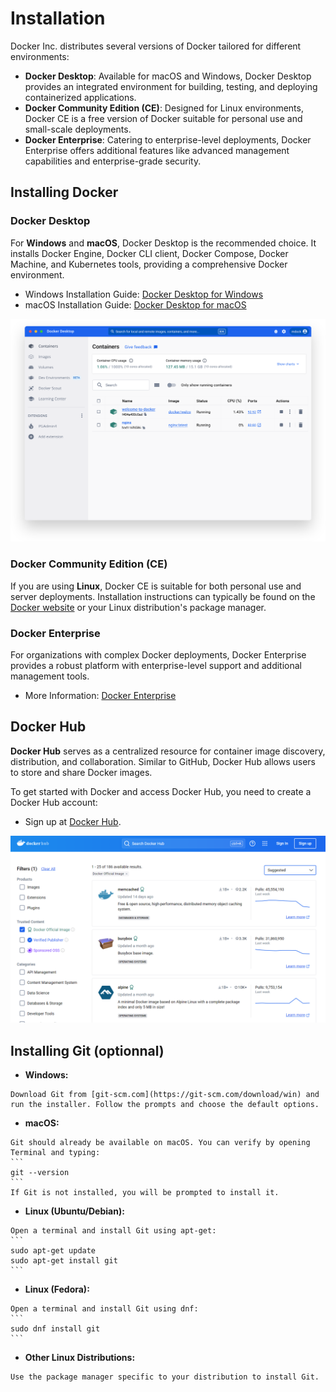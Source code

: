 # Installation

Docker Inc. distributes several versions of Docker tailored for different environments:

- **Docker Desktop**: Available for macOS and Windows, Docker Desktop provides an integrated environment for building, testing, and deploying containerized applications.
- **Docker Community Edition (CE)**: Designed for Linux environments, Docker CE is a free version of Docker suitable for personal use and small-scale deployments.
- **Docker Enterprise**: Catering to enterprise-level deployments, Docker Enterprise offers additional features like advanced management capabilities and enterprise-grade security.

## Installing Docker

### Docker Desktop

For **Windows** and **macOS**, Docker Desktop is the recommended choice. It installs Docker Engine, Docker CLI client, Docker Compose, Docker Machine, and Kubernetes tools, providing a comprehensive Docker environment.

- Windows Installation Guide: [Docker Desktop for Windows](https://docs.docker.com/desktop/install/windows/)
- macOS Installation Guide: [Docker Desktop for macOS](https://docs.docker.com/desktop/install/mac-install/)

![docker destop](img/docker-desktop.svg)

### Docker Community Edition (CE)

If you are using **Linux**, Docker CE is suitable for both personal use and server deployments. Installation instructions can typically be found on the [Docker website](https://docs.docker.com/engine/install/ubuntu/) or your Linux distribution's package manager.

### Docker Enterprise

For organizations with complex Docker deployments, Docker Enterprise provides a robust platform with enterprise-level support and additional management tools.

- More Information: [Docker Enterprise](https://www.docker.com/products/business/)

## Docker Hub

**Docker Hub** serves as a centralized resource for container image discovery, distribution, and collaboration. Similar to GitHub, Docker Hub allows users to store and share Docker images.

To get started with Docker and access Docker Hub, you need to create a Docker Hub account:

- Sign up at [Docker Hub](https://hub.docker.com/).

![dockerhub](img/dockerhub.PNG)


## Installing Git (optionnal) 

   - **Windows:**

    Download Git from [git-scm.com](https://git-scm.com/download/win) and run the installer. Follow the prompts and choose the default options.

   - **macOS:**

    Git should already be available on macOS. You can verify by opening Terminal and typing:
    ```
    git --version
    ```
    If Git is not installed, you will be prompted to install it.

   - **Linux (Ubuntu/Debian):**

    Open a terminal and install Git using apt-get:
    ```
    sudo apt-get update
    sudo apt-get install git
    ```


   - **Linux (Fedora):**

    Open a terminal and install Git using dnf:
    ```
    sudo dnf install git
    ```


   - **Other Linux Distributions:**
    
    Use the package manager specific to your distribution to install Git.
